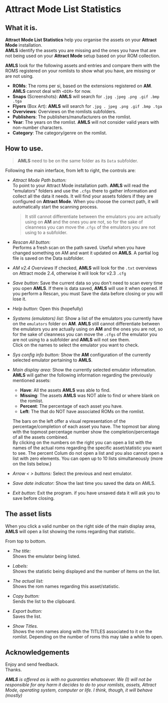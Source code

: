 ﻿# Attract Mode List Statistics


## What it is.

**Attract Mode List Statistics**  help you organise the assets on your **Attract Mode** installation.  
**AMLS** identify the assets you are missing and the ones you have that are not being used on your **Attract Mode** setup based on your ROM collection.  

**AMLS**  look for the following assets and entries and compare them with the ROMS registered on your romlists to show what you have, are missing or are not using.

- **ROMs**: The roms per si, based on the extensions registered on **AM**.
**AMLS** cannot deal with `<DIR>` for now.
- **Snaps** (Screenshots): **AMLS** will search for `.jpg .jpeg .png .gif .bmp .tga`
- **Flyers** (Box Art): **AMLS** will search for `.jpg . jpeg .png .gif .bmp .tga`
- **Overviews**: Overviews on the romlists subfolders.
- **Publishers**: The publishers/manufacturers on the romlist.
- **Year**: The years on the romlist.
**AMLS** will not consider valid years with non-number characters.
- **Category**: The category/genre on the romlist.


## How to use.

>**AMLS** need to be on the same folder as its `Data` subfolder.

Following the main interface, from left to right, the controls are:  

- *Attract Mode Path button:*  
To point to your Attract Mode installation path. **AMLS** will read the "emulators" folders and use the `.cfgs` there to gather information and collect all the data it needs. It will find your assets folders if they are configured on **Attract Mode**. When you choose the correct path, it will automatically start the scanning process.  
	> It still cannot differentiate between the emulators you are actually using on **AM** and the ones you are not, so for the sake of cleanness you can move the .`cfgs` of the emulators you are not using to a subfolder.

- *Rescan All button:*  
Performs a fresh scan on the path saved. Useful when you have changed something on AM and want it updated on **AMLS**. A partial log file is saved on the Data subfolder.

- *AM v2.4 Overviews*
If checked, **AMLS** will look for the `.txt` overviews on Attract mode 2.4, otherwise it will look for v2.3 `.cfg`

- *Save button:*
Save the current data so you don't need to scan every time you open **AMLS**. If there is data saved, **AMLS** will use it when opened. If you perform a Rescan, you must Save the data before closing or you will lose it.

- *Help button:*
Open this (hopefully)

- *Systems (emulators) list:*
Show a list of the emulators you currently have on the `emulators` folder on **AM**. **AMLS** still cannot differentiate between the emulators you are actually using on **AM** and the ones you are not, so for the sake of cleanness you can move the `.cfgs` of the emulator you are not using to a subfolder and **AMLS** will not see them.  
Click on the names to select the emulator you want to check.

- *Sys config info button:*
Show the **AM** configuration of the currently selected emulator pertaining to **AMLS**.

- *Main display area:*
Show the currently selected emulator information. **AMLS** will gather the following information regarding the previously mentioned assets:

  - **Have**: All the assets **AMLS** was able to find.
  - **Missing**: The assets **AMLS** was NOT able to find or where blank on the romlist.
  - **Percent**: The percentage of each asset you have.
  - **Left**: The that do NOT have associated ROMs on the romlist.

  The bars on the left offer a visual representation of the percentage/completion of each asset you have. The topmost bar along with the topmost percentage number show the completion/percentage of all the assets combined.  
By clicking on the numbers on the right you can open a list with the names of the actual roms regarding the specific asset/statistic you want to see. The percent Colum do not open a list and you also cannot open a list with zero elements. You can open up to 10 lists simultaneously (more on the lists below.)

- *Arrow < > buttons:*
Select the previous and next emulator.

- *Save date indicator:*
Show the last time you saved the data on AMLS.

- *Exit button:*
Exit the program. if you have unsaved data it will ask you to save before closing.


## The asset lists

When you click a valid number on the right side of the main display area, **AMLS** will open a list showing the roms regarding that statistic.  

From top to bottom.  

- *The title:*  
Shows the emulator being listed.  

- *Labels:*  
Shows the statistic being displayed and the number of items on the list.  

- *The actual list:*  
Shows the rom names regarding this asset/statistic.  

- *Copy button:*  
Sends the list to the clipboard.  

- *Export button:*  
Saves the list.  

- *Show Titles.*  
Shows the rom names along with the TITLES associated to it on the romlist. Depending on the number of roms this may take a while to open.  

## Acknowledgements

Enjoy and send feedback.  
Thanks.  

***AMLS** is offered as is with no guaranties whatsoever. We (I) will not be responsible for any harm it decides to do to your romlists, assets, Attract Mode, operating system, computer or life. I think, though, it will behave (mostly)*
